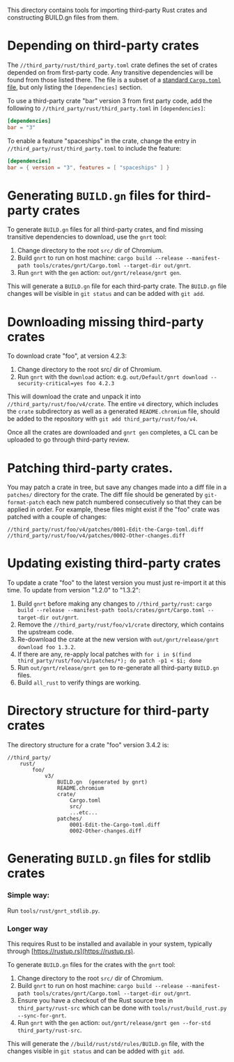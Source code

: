 This directory contains tools for importing third-party Rust crates and
constructing BUILD.gn files from them.

# Depending on third-party crates

The `//third_party/rust/third_party.toml` crate defines the set of crates
depended on from first-party code. Any transitive dependencies will be found
from those listed there. The file is a subset of a
[standard `Cargo.toml` file](https://doc.rust-lang.org/cargo/reference/manifest.html),
but only listing the `[dependencies]` section.

To use a third-party crate "bar" version 3 from first party code, add the
following to `//third_party/rust/third_party.toml` in `[dependencies]`:
```toml
[dependencies]
bar = "3"
```

To enable a feature "spaceships" in the crate, change the entry in
`//third_party/rust/third_party.toml` to include the feature:
```toml
[dependencies]
bar = { version = "3", features = [ "spaceships" ] }
```

# Generating `BUILD.gn` files for third-party crates

To generate `BUILD.gn` files for all third-party crates, and find missing
transitive dependencies to download, use the `gnrt` tool:
1. Change directory to the root `src/` dir of Chromium.
1. Build `gnrt` to run on host machine: `cargo build --release --manifest-path tools/crates/gnrt/Cargo.toml --target-dir out/gnrt`.
1. Run `gnrt` with the `gen` action: `out/gnrt/release/gnrt gen`.

This will generate a `BUILD.gn` file for each third-party crate. The `BUILD.gn`
file changes will be visible in `git status` and can be added with `git add`.

# Downloading missing third-party crates

To download crate "foo", at version 4.2.3:
1. Change directory to the root src/ dir of Chromium.
1. Run `gnrt` with the `download` action: e.g. `out/Default/gnrt download
   --security-critical=yes foo 4.2.3`

This will download the crate and unpack it into
`//third_party/rust/foo/v4/crate`. The entire `v4` directory, which includes the
`crate` subdirectory as well as a generated `README.chromium` file, should be
added to the repository with `git add third_party/rust/foo/v4`.

Once all the crates are downloaded and `gnrt gen` completes, a CL can be
uploaded to go through third-party review.

# Patching third-party crates.

You may patch a crate in tree, but save any changes made into a diff file in
a `patches/` directory for the crate. The diff file should be generated by
`git-format-patch` each new patch numbered consecutively so that they can be
applied in order. For example, these files might exist if the "foo" crate was
patched with a couple of changes:

```
//third_party/rust/foo/v4/patches/0001-Edit-the-Cargo-toml.diff
//third_party/rust/foo/v4/patches/0002-Other-changes.diff
```

# Updating existing third-party crates

To update a crate "foo" to the latest version you must just re-import it at this
time. To update from version "1.2.0" to "1.3.2":
1. Build `gnrt` before making any changes to `//third_party/rust`: `cargo build
   --release --manifest-path tools/crates/gnrt/Cargo.toml --target-dir
   out/gnrt`.
1. Remove the `//third_party/rust/foo/v1/crate` directory, which contains the
   upstream code.
1. Re-download the crate at the new version with `out/gnrt/release/gnrt download
   foo 1.3.2`.
1. If there are any, re-apply local patches with
   `for i in $(find third_party/rust/foo/v1/patches/*); do patch -p1 < $i; done`
1. Run `out/gnrt/release/gnrt gen` to re-generate all third-party `BUILD.gn` files.
1. Build `all_rust` to verify things are working.

# Directory structure for third-party crates

The directory structure for a crate "foo" version 3.4.2 is:
```
//third_party/
    rust/
        foo/
            v3/
                BUILD.gn  (generated by gnrt)
                README.chromium
                crate/
                    Cargo.toml
                    src/
                    ...etc...
                patches/
                    0001-Edit-the-Cargo-toml.diff
                    0002-Other-changes.diff
```

# Generating `BUILD.gn` files for stdlib crates

### Simple way:

Run `tools/rust/gnrt_stdlib.py`.

### Longer way

This requires Rust to be installed and available in your system, typically
through [https://rustup.rs](https://rustup.rs).

To generate `BUILD.gn` files for the crates with the `gnrt` tool:
1. Change directory to the root `src/` dir of Chromium.
1. Build `gnrt` to run on host machine: `cargo build --release --manifest-path
   tools/crates/gnrt/Cargo.toml --target-dir out/gnrt`.
1. Ensure you have a checkout of the Rust source tree in `third_party/rust-src`
   which can be done with `tools/rust/build_rust.py --sync-for-gnrt`.
1. Run `gnrt` with the `gen` action:
   `out/gnrt/release/gnrt gen --for-std third_party/rust-src`.

This will generate the `//build/rust/std/rules/BUILD.gn` file, with the changes
visible in `git status` and can be added with `git add`.
